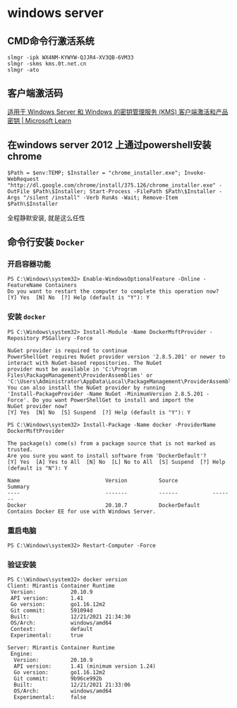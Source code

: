 # windows server

## CMD命令行激活系统

```shell
slmgr -ipk WX4NM-KYWYW-QJJR4-XV3QB-6VM33
slmgr -skms kms.0t.net.cn
slmgr -ato
```

## 客户端激活码

[适用于 Windows Server 和 Windows 的密钥管理服务 (KMS) 客户端激活和产品密钥 | Microsoft Learn](https://learn.microsoft.com/zh-cn/windows-server/get-started/kms-client-activation-keys)

## 在windows server 2012 上通过powershell安装chrome

```shell
$Path = $env:TEMP; $Installer = "chrome_installer.exe"; Invoke-WebRequest "http://dl.google.com/chrome/install/375.126/chrome_installer.exe" -OutFile $Path\$Installer; Start-Process -FilePath $Path\$Installer -Args "/silent /install" -Verb RunAs -Wait; Remove-Item $Path\$Installer
```

全程静默安装, 就是这么任性

## 命令行安装 `Docker`

### 开启容器功能

```shell
PS C:\Windows\system32> Enable-WindowsOptionalFeature -Online -FeatureName Containers
Do you want to restart the computer to complete this operation now?
[Y] Yes  [N] No  [?] Help (default is "Y"): Y
```

### 安装 `docker`

```shell
PS C:\Windows\system32> Install-Module -Name DockerMsftProvider -Repository PSGallery -Force

NuGet provider is required to continue
PowerShellGet requires NuGet provider version '2.8.5.201' or newer to interact with NuGet-based repositories. The NuGet
provider must be available in 'C:\Program Files\PackageManagement\ProviderAssemblies' or
'C:\Users\Administrator\AppData\Local\PackageManagement\ProviderAssemblies'. You can also install the NuGet provider by running
'Install-PackageProvider -Name NuGet -MinimumVersion 2.8.5.201 -Force'. Do you want PowerShellGet to install and import the
NuGet provider now?
[Y] Yes  [N] No  [S] Suspend  [?] Help (default is "Y"): Y
```

```shell
PS C:\Windows\system32> Install-Package -Name docker -ProviderName DockerMsftProvider

The package(s) come(s) from a package source that is not marked as trusted.
Are you sure you want to install software from 'DockerDefault'?
[Y] Yes  [A] Yes to All  [N] No  [L] No to All  [S] Suspend  [?] Help (default is "N"): Y

Name                           Version          Source           Summary
----                           -------          ------           -------
Docker                         20.10.7          DockerDefault    Contains Docker EE for use with Windows Server.
```

### 重启电脑

```shell
PS C:\Windows\system32> Restart-Computer -Force 
```

### 验证安装

```shell
PS C:\Windows\system32> docker version
Client: Mirantis Container Runtime
 Version:           20.10.9
 API version:       1.41
 Go version:        go1.16.12m2
 Git commit:        591094d
 Built:             12/21/2021 21:34:30
 OS/Arch:           windows/amd64
 Context:           default
 Experimental:      true

Server: Mirantis Container Runtime
 Engine:
  Version:          20.10.9
  API version:      1.41 (minimum version 1.24)
  Go version:       go1.16.12m2
  Git commit:       9b96ce992b
  Built:            12/21/2021 21:33:06
  OS/Arch:          windows/amd64
  Experimental:     false
```
